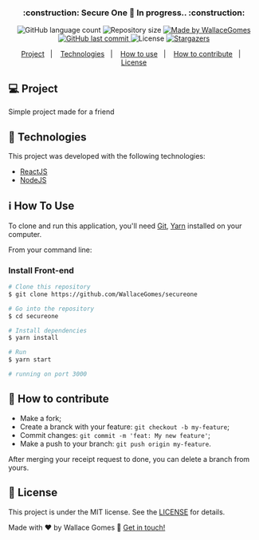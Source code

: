 <!-- Gera uma imagem no centro do readme, dê preferência para usar SVG  -->
<!-- <h1 align="center">
    <img alt="nomeDaImagem" title="#nomeDaImagem" src=".github/nome.svg" width="250px" />
</h1> -->

<h3 align="center">
	:construction: Secure One 🚀 In progress.. :construction:
</h3>
<p align="center">
  <!-- Mostra um botão que tem uma contagem de quantos tipos diferentes de linguagens são utilizadas nesse repositório -->
  <img alt="GitHub language count" src="https://img.shields.io/github/languages/count/WallaceGomes/secureone?color=%2304D361">
  <!-- Tamanho do repositório -->
  <img alt="Repository size" src="https://img.shields.io/github/repo-size/WallaceGomes/secureone">
	<!-- Link para o linkedin -->
  <a href="https://www.linkedin.com/in/wallace-cardoso-gomes/">
    <img alt="Made by WallaceGomes" src="https://img.shields.io/badge/made%20by-WallaceGomes-%2304D361">
  </a>
  <!-- Ultimo commit -->
  <a href="https://github.com/WallaceGomes/secureone/commits/master">
    <img alt="GitHub last commit" src="https://img.shields.io/github/last-commit/WallaceGomes/secureone">
  </a>
  <!-- Licensa -->
  <img alt="License" src="https://img.shields.io/badge/license-MIT-brightgreen">
  <!-- Quantas estrelas o repositório recebeu -->
   <a href="https://github.com/WallaceGomes/secureone/stargazers">
    <img alt="Stargazers" src="https://img.shields.io/github/stars/WallaceGomes/secureone?style=social">
  </a>
</p>

<p align="center">
  <a href="#-project">Project</a>&nbsp;&nbsp;&nbsp;|&nbsp;&nbsp;&nbsp;
  <a href="#rocket-Technologies">Technologies</a>&nbsp;&nbsp;&nbsp;|&nbsp;&nbsp;&nbsp;
  <a href="#information_source-How-to-use">How to use</a>&nbsp;&nbsp;&nbsp;|&nbsp;&nbsp;&nbsp;
  <a href="#-how-to-contribute">How to contribute</a>&nbsp;&nbsp;&nbsp;|&nbsp;&nbsp;&nbsp;
  <a href="#memo-license">License</a>
</p>

## 💻 Project

Simple project made for a friend

<!-- <h1 align="center">
    <img alt="Example" title="Example" src=".github/capa.svg" width="500px" />
</h1> -->

## :rocket: Technologies

This project was developed with the following technologies:

- [ReactJS][reactjs]
- [NodeJS][nodejs]

## :information_source: How To Use

To clone and run this application, you'll need [Git](https://git-scm.com), [Yarn][yarn] installed on your computer.

From your command line:

### Install Front-end

```bash
# Clone this repository
$ git clone https://github.com/WallaceGomes/secureone

# Go into the repository
$ cd secureone

# Install dependencies
$ yarn install

# Run
$ yarn start

# running on port 3000
```

## 🤔 How to contribute

- Make a fork;
- Create a branck with your feature: `git checkout -b my-feature`;
- Commit changes: `git commit -m 'feat: My new feature'`;
- Make a push to your branch: `git push origin my-feature`.

After merging your receipt request to done, you can delete a branch from yours.

## :memo: License

This project is under the MIT license. See the [LICENSE](https://github.com/WallaceGomes/secureone/blob/master/LICENSE) for details.

Made with ♥ by Wallace Gomes :wave: [Get in touch!](https://www.linkedin.com/in/wallace-cardoso-gomes/)

[nodejs]: https://nodejs.org/
[reactjs]: https://reactjs.org
[yarn]: https://yarnpkg.com/
[vs]: https://code.visualstudio.com/
[vceditconfig]: https://marketplace.visualstudio.com/items?itemName=EditorConfig.EditorConfig
[vceslint]: https://marketplace.visualstudio.com/items?itemName=dbaeumer.vscode-eslint
[prettier]: https://marketplace.visualstudio.com/items?itemName=esbenp.prettier-vscode
